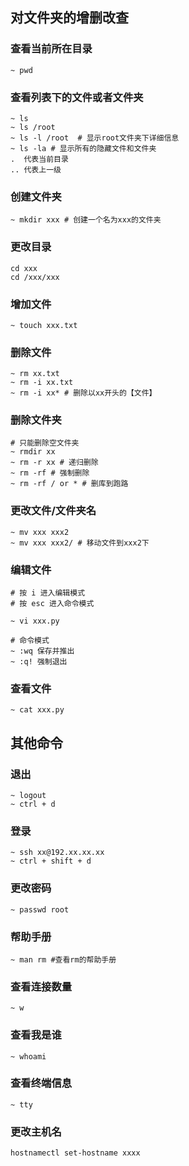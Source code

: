 ## 对文件夹的增删改查

### 查看当前所在目录

```shell
~ pwd
```

### 查看列表下的文件或者文件夹

```shell
~ ls
~ ls /root
~ ls -l /root  # 显示root文件夹下详细信息
~ ls -la # 显示所有的隐藏文件和文件夹
.  代表当前目录
.. 代表上一级
```

### 创建文件夹

```shell
~ mkdir xxx # 创建一个名为xxx的文件夹
```

### 更改目录

```shell
cd xxx
cd /xxx/xxx
```

### 增加文件

```shell
~ touch xxx.txt
```

### 删除文件

```shell
~ rm xx.txt
~ rm -i xx.txt
~ rm -i xx* # 删除以xx开头的【文件】
```

### 删除文件夹

```shell
# 只能删除空文件夹
~ rmdir xx
~ rm -r xx # 递归删除
~ rm -rf # 强制删除
~ rm -rf / or * # 删库到跑路
```

### 更改文件/文件夹名

```shell
~ mv xxx xxx2
~ mv xxx xxx2/ # 移动文件到xxx2下
```

### 编辑文件

```shell
# 按 i 进入编辑模式
# 按 esc 进入命令模式

~ vi xxx.py

# 命令模式
~ :wq 保存并推出
~ :q! 强制退出

```

### 查看文件

```shell
~ cat xxx.py
```

## 其他命令

### 退出

```shell
~ logout
~ ctrl + d
```

### 登录

```shell
~ ssh xx@192.xx.xx.xx
~ ctrl + shift + d
```

### 更改密码

```shell
~ passwd root
```

### 帮助手册

```shell
~ man rm #查看rm的帮助手册
```

### 查看连接数量

```shell
~ w
```

### 查看我是谁

```shell
~ whoami
```

### 查看终端信息

```shell
~ tty
```

### 更改主机名

```shell
hostnamectl set-hostname xxxx
```
